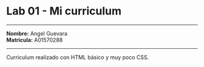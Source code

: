 # Lab 01 - Mi curriculum

---

**Nombre:** Angel Guevara <br>
**Matricula:** A01570288 <br>

---

Curriculum realizado con HTML básico y muy poco CSS.
